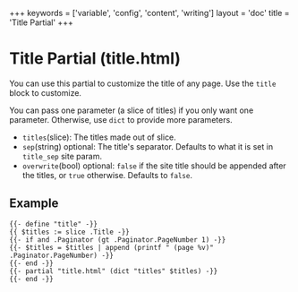 +++
keywords = ['variable', 'config', 'content', 'writing']
layout = 'doc'
title = 'Title Partial'
+++
# Title Partial (title.html)
You can use this partial to customize the title of any page. Use the `title` block to customize.

You can pass one parameter (a slice of titles) if you only want one parameter. Otherwise, use `dict` to provide more parameters.
- `titles`(slice): The titles made out of slice.
- `sep`(string) optional: The title's separator. Defaults to what it is set in `title_sep` site param.
- `overwrite`(bool) optional: `false` if the site title should be appended after the titles, or `true` otherwise. Defaults to `false`.

## Example
```go-html-template
{{- define "title" -}}
{{ $titles := slice .Title -}}
{{- if and .Paginator (gt .Paginator.PageNumber 1) -}}
{{- $titles = $titles | append (printf " (page %v)" .Paginator.PageNumber) -}}
{{- end -}}
{{- partial "title.html" (dict "titles" $titles) -}}
{{- end -}}
```